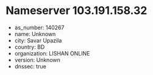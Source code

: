 # Nameserver 103.191.158.32

* as_number: 140267
* name: Unknown
* city: Savar Upazila
* country: BD
* organization: LISHAN ONLINE
* version: Unknown
* dnssec: true
